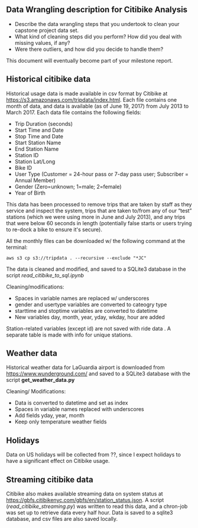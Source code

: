 
## Data Wrangling description for Citibike Analysis

- Describe the data wrangling steps that you undertook to clean your capstone project data set.
- What kind of cleaning steps did you perform? How did you deal with missing values, if any?
- Were there outliers, and how did you decide to handle them?

This document will eventually become part of your milestone report.


## Historical citibike data

Historical usage data is made available in csv format by Citibike at <https://s3.amazonaws.com/tripdata/index.html>. Each file contains one month of data, and data is available (as of June 19, 2017) from July 2013 to March 2017. Each data file contains the following fields:

- Trip Duration (seconds)
- Start Time and Date
- Stop Time and Date
- Start Station Name
- End Station Name
- Station ID
- Station Lat/Long
- Bike ID
- User Type (Customer = 24-hour pass or 7-day pass user; Subscriber = Annual Member)
- Gender (Zero=unknown; 1=male; 2=female)
- Year of Birth

This data has been processed to remove trips that are taken by staff as they service and inspect the system, trips that are taken to/from any of our “test” stations (which we were using more in June and July 2013), and any trips that were below 60 seconds in length (potentially false starts or users trying to re-dock a bike to ensure it's secure).

All the monthly files can be downloaded w/ the following command at the terminal:
```
aws s3 cp s3://tripdata . --recursive --exclude "*JC"
```

The data is cleaned and modified, and saved to a SQLite3 database in the script _read_citibike_to_sql.ipynb_

Cleaning/modifications:

- Spaces in variable names are replaced w/ underscores
- gender and usertype variables are converted to cateogry type
- starttime and stoptime variables are converted to datetime
- New variables day, month, year, yday, wkday, hour are added

Station-related variables (except id) are not saved with ride data . A separate table is made with info for unique stations.


## Weather data

Historical weather data for LaGuardia airport is downloaded from <https://www.wunderground.com/> and saved to a SQLite3 database with the script **get_weather_data.py**

Cleaning/ Modifications:
- Data is converted to datetime and set as index
- Spaces in variable names replaced with underscores
- Add fields yday, year, month
- Keep only temperature weather fields


## Holidays

Data on US holidays will be collected from ??, since I expect holidays to have a significant effect on Citibike usage.


## Streaming citibike data

Citibike also makes available streaming data on system status at <https://gbfs.citibikenyc.com/gbfs/en/station_status.json>. A script (_read_citibike_streaming.py_) was written to read this data, and a chron-job was set up to retrieve data every half hour. Data is saved to a sqlite3 database, and csv files are also saved locally.
